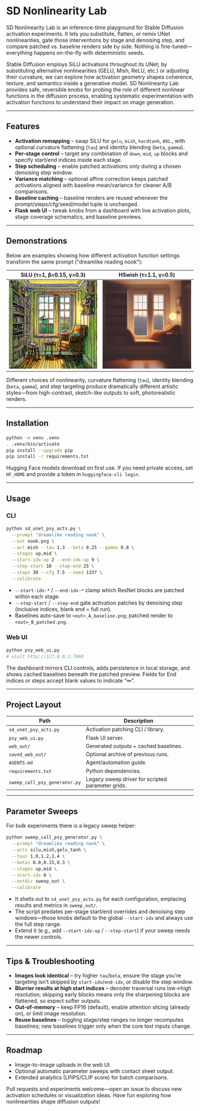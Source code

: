 # SD Nonlinearity Lab

SD Nonlinearity Lab is an inference-time playground for Stable Diffusion activation experiments.  It lets you substitute, flatten, or remix UNet nonlinearities, gate those interventions by stage and denoising step, and compare patched vs. baseline renders side by side.  Nothing is fine-tuned—everything happens on-the-fly with deterministic seeds.

Stable Diffusion employs SiLU activations throughout its UNet; by substituting alternative nonlinearities (GELU, Mish, ReLU, etc.) or adjusting their curvature, we can explore how activation geometry shapes coherence, texture, and semantics inside a generative model. SD Nonlinearity Lab provides safe, reversible knobs for probing the role of different nonlinear functions in the diffusion process, enabling systematic experimentation with activation functions to understand their impact on image generation.

---

## Features

- **Activation remapping** – swap SiLU for `gelu`, `mish`, `hardtanh`, etc., with optional curvature flattening (`tau`) and identity blending (`beta`, `gamma`).
- **Per-stage control** – target any combination of `down`, `mid`, `up` blocks and specify start/end indices inside each stage.
- **Step scheduling** – enable patched activations only during a chosen denoising step window.
- **Variance matching** – optional affine correction keeps patched activations aligned with baseline mean/variance for cleaner A/B comparisons.
- **Baseline caching** – baseline renders are reused whenever the prompt/steps/cfg/seed/model tuple is unchanged.
- **Flask web UI** – tweak knobs from a dashboard with live activation plots, stage coverage schematics, and baseline previews.

---

## Demonstrations

Below are examples showing how different activation function settings transform the same prompt ("dreamlike reading nook"):

| SiLU (τ=1, β=0.15, γ=0.3) | HSwish (τ=1.1, γ=0.5) |
|:-------------------------:|:---------------------:|
| ![nl1](images/nl1.jpeg) | ![nl2](images/nl2.jpeg) |

Different choices of nonlinearity, curvature flattening (`tau`), identity blending (`beta`, `gamma`), and step targeting produce dramatically different artistic styles—from high-contrast, sketch-like outputs to soft, photorealistic renders.

---

## Installation

```bash
python -m venv .venv
. .venv/bin/activate
pip install --upgrade pip
pip install -r requirements.txt
```

Hugging Face models download on first use.  If you need private access, set `HF_HOME` and provide a token in `huggingface-cli login`.

---

## Usage

### CLI

```bash
python sd_unet_psy_acts.py \
  --prompt "dreamlike reading nook" \
  --out nook.png \
  --act mish --tau 1.3 --beta 0.25 --gamma 0.8 \
  --stages up,mid \
  --start-idx-up 2 --end-idx-up 9 \
  --step-start 10 --step-end 25 \
  --steps 30 --cfg 7.5 --seed 1337 \
  --calibrate
```

- `--start-idx-*` / `--end-idx-*` clamp which ResNet blocks are patched within each stage.
- `--step-start` / `--step-end` gate activation patches by denoising step (inclusive indices, blank end = full run).
- Baselines auto-save to `<out>_A_baseline.png`; patched render to `<out>_B_patched.png`.

### Web UI

```bash
python psy_web_ui.py
# visit http://127.0.0.1:7860
```

The dashboard mirrors CLI controls, adds persistence in local storage, and shows cached baselines beneath the patched preview.  Fields for End indices or steps accept blank values to indicate “∞”.

---

## Project Layout

| Path | Description |
|------|-------------|
| `sd_unet_psy_acts.py` | Activation patching CLI / library. |
| `psy_web_ui.py` | Flask UI server. |
| `web_out/` | Generated outputs + cached baselines. |
| `saved_web_out/` | Optional archive of previous runs. |
| `AGENTS.md` | Agent/automation guide. |
| `requirements.txt` | Python dependencies. |
| `sweep_call_psy_generator.py` | Legacy sweep driver for scripted parameter grids. |

---

## Parameter Sweeps

For bulk experiments there is a legacy sweep helper:

```bash
python sweep_call_psy_generator.py \
  --prompt "dreamlike reading nook" \
  --acts silu,mish,gelu_tanh \
  --taus 1.0,1.2,1.4 \
  --betas 0.0,0.15,0.3 \
  --stages up,mid \
  --start-idx 0 \
  --outdir sweep_out \
  --calibrate
```

- It shells out to `sd_unet_psy_acts.py` for each configuration, emplacing results and metrics in `sweep_out/`.
- The script predates per-stage start/end overrides and denoising step windows—those knobs default to the global `--start-idx` and always use the full step range.
- Extend it (e.g., add `--start-idx-up` / `--step-start`) if your sweep needs the newer controls.

---

## Tips & Troubleshooting

- **Images look identical** – try higher `tau`/`beta`, ensure the stage you’re targeting isn’t skipped by `start-idx`/`end-idx`, or disable the step window.
- **Blurrier results at high start indices** – decoder traversal runs low→high resolution; skipping early blocks means only the sharpening blocks are flattened, so expect softer outputs.
- **Out-of-memory** – keep FP16 (default), enable attention slicing (already on), or limit image resolution.
- **Reuse baselines** – toggling stage/step ranges no longer recomputes baselines; new baselines trigger only when the core text inputs change.

---

## Roadmap

- Image-to-image uploads in the web UI.
- Optional automatic parameter sweeps with contact sheet output.
- Extended analytics (LPIPS/CLIP score) for batch comparisons.

Pull requests and experiments welcome—open an issue to discuss new activation schedules or visualization ideas.  Have fun exploring how nonlinearities shape diffusion outputs!
